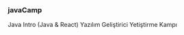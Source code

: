 ### javaCamp
Java Intro
(Java & React) Yazılım Geliştirici Yetiştirme Kampı 

<!--- comment --->
<!--- 
1. Gün Java Giriş - 21 NiSAN 2021
Java Giriş
https://www.youtube.com/watch?v=HB0T0hAMk0k
2. Gün Java OOP Giriş - 24 NiSAN 2021
Java OOP Giriş"	"Ders Linki:
https://www.youtube.com/watch?v=zwPQsIpTrH8
3. Gün Java OOP Soyutlama - 28 NiSAN 2021
Java OOP Soyutlama"	"DersLinki: 
https://www.youtube.com/watch?v=v0nc0yesGfk
4. Gün Java OOP Soyutlama 2 - 01 MAYIS 2021
Java OOP Soyutlama 2"	"DersLinki: 
https://www.youtube.com/watch?v=b_kiGUJSOQM
5. Gün Java Kurumsal Mimarilere Giriş - 05 MAYIS 2021
Java Kurumsal Mimarilere Giriş"	"DersLinki: 
https://www.youtube.com/watch?v=yaBPeS65vwM
--->

